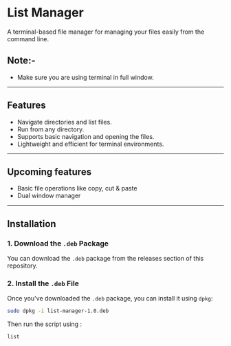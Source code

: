 # List Manager

A terminal-based file manager for managing your files easily from the command line.

## Note:-
- Make sure you are using terminal in full window.
---
## Features
- Navigate directories and list files.
- Run from any directory.
- Supports basic navigation and opening the files.
- Lightweight and efficient for terminal environments.

---
## Upcoming features
- Basic file operations like copy, cut & paste
- Dual window manager


---
## Installation

### 1. Download the `.deb` Package

You can download the `.deb` package from the releases section of this repository.

### 2. Install the `.deb` File

Once you've downloaded the `.deb` package, you can install it using `dpkg`:

```bash
sudo dpkg -i list-manager-1.0.deb

```
Then run the script using :
```bash
list
```
